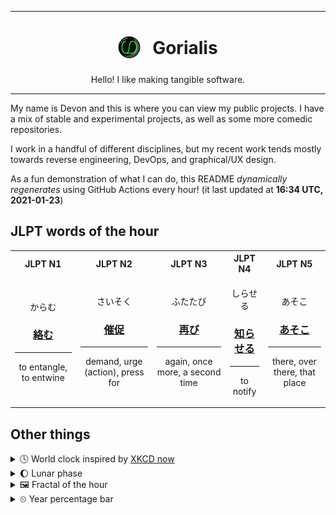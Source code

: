 ***

<h1 align="center">
<sub>
    <img src="readme/resources/avatar.png" height="36">
</sub>
&nbsp;
Gorialis
</h1>
<p align="center">
Hello! I like making tangible software.
</p>

***

My name is Devon and this is where you can view my public projects. I have a mix of stable and experimental projects, as well as some more comedic repositories.

I work in a handful of different disciplines, but my recent work tends mostly towards reverse engineering, DevOps, and graphical/UX design.

As a fun demonstration of what I can do, this README *dynamically regenerates* using GitHub Actions every hour! (it last updated at **16:34 UTC, 2021-01-23**)

<h2>JLPT words of the hour</h2>
<table>
    <tr>
        <th>JLPT N1</th>
        <th>JLPT N2</th>
        <th>JLPT N3</th>
        <th>JLPT N4</th>
        <th>JLPT N5</th>
    </tr>
    <tr>
        <td>
            <p align="center">からむ</p>
            <h3 align="center"><b><a href="https://jisho.org/search/%E7%B5%A1%E3%82%80">絡む</a></b></h3>
            <hr>
            <p align="center">to entangle,<wbr> to entwine</p>
        </td>
        <td>
            <p align="center">さいそく</p>
            <h3 align="center"><b><a href="https://jisho.org/search/%E5%82%AC%E4%BF%83">催促</a></b></h3>
            <hr>
            <p align="center">demand,<wbr> urge (action),<wbr> press for</p>
        </td>
        <td>
            <p align="center">ふたたび</p>
            <h3 align="center"><b><a href="https://jisho.org/search/%E5%86%8D%E3%81%B3">再び</a></b></h3>
            <hr>
            <p align="center">again,<wbr> once more,<wbr> a second time</p>
        </td>
        <td>
            <p align="center">しらせる</p>
            <h3 align="center"><b><a href="https://jisho.org/search/%E7%9F%A5%E3%82%89%E3%81%9B%E3%82%8B">知らせる</a></b></h3>
            <hr>
            <p align="center">to notify</p>
        </td>
        <td>
            <p align="center">あそこ</p>
            <h3 align="center"><b><a href="https://jisho.org/search/%E3%81%82%E3%81%9D%E3%81%93">あそこ</a></b></h3>
            <hr>
            <p align="center">there,<wbr> over there,<wbr> that place</p>
        </td>
    </tr>
</table>

<h2>Other things</h2>
<details>
<summary>🕓  World clock inspired by <a href="https://xkcd.com/now">XKCD now</a></summary>

> <img src="generated/now.png" width="512">

</details>
<details>
<summary>🌔 Lunar phase</summary>

The moon is approximately 37.54% through its phase (Waxing Gibbous).

</details>
<details>
<summary>&#x1f5bc; Fractal of the hour</summary>

> <img src="generated/fractal.png" width="512">

</details>
<details>
<summary>&#x23f2; Year percentage bar</summary>
<pre><code>2021 [█▁▁▁▁▁▁▁▁▁▁▁▁▁▁▁▁▁▁▁] 6.22%</code></pre>
</details>
